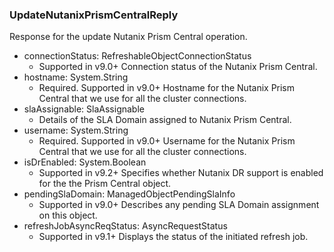 ### UpdateNutanixPrismCentralReply
Response for the update Nutanix Prism Central operation.

- connectionStatus: RefreshableObjectConnectionStatus
  - Supported in v9.0+
  Connection status of the Nutanix Prism Central.
- hostname: System.String
  - Required. Supported in v9.0+
  Hostname for the Nutanix Prism Central that we use for all the cluster connections.
- slaAssignable: SlaAssignable
  - Details of the SLA Domain assigned to Nutanix Prism Central.
- username: System.String
  - Required. Supported in v9.0+
  Username for the Nutanix Prism Central that we use for all the cluster connections.
- isDrEnabled: System.Boolean
  - Supported in v9.2+
  Specifies whether Nutanix DR support is enabled for the the Prism Central object.
- pendingSlaDomain: ManagedObjectPendingSlaInfo
  - Supported in v9.0+
  Describes any pending SLA Domain assignment on this object.
- refreshJobAsyncReqStatus: AsyncRequestStatus
  - Supported in v9.1+
  Displays the status of the initiated refresh job.
